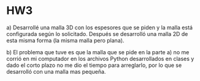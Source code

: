 # HW3

a) Desarrollé una malla 3D con los espesores que se piden y la malla está configurada según lo solicitado. Después se desarrolló una malla 2D de esta misma forma (la misma malla pero plana).

b) El problema que tuve es que la malla que se pide en la parte a) no me corrió en mi computador en los archivos Python desarrollados en clases y dado el corto plazo no me dio el tiempo para arreglarlo, por lo que se desarrolló con una malla mas pequeña.

